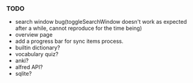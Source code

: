 ### TODO

- search window bug(toggleSearchWindow doesn't work as expected after a while, cannot reproduce for the time being)
- overview page
- add a progress bar for sync items process.
- builtin dictionary?
- vocabulary quiz?
- anki?
- alfred API?
- sqlite?
